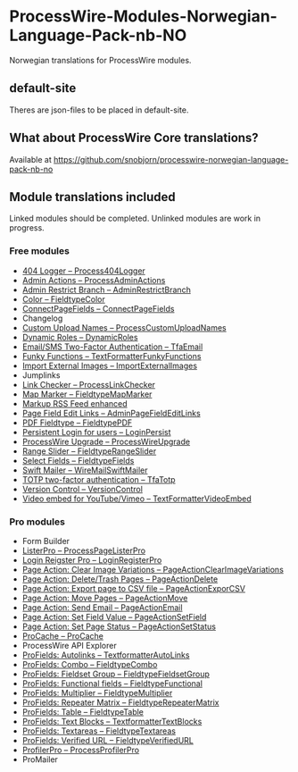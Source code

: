 # ProcessWire-Modules-Norwegian-Language-Pack-nb-NO
Norwegian translations for ProcessWire modules.

## default-site
Theres are json-files to be placed in default-site.

## What about ProcessWire Core translations?
Available at https://github.com/snobjorn/processwire-norwegian-language-pack-nb-no

## Module translations included

Linked modules should be completed. Unlinked modules are work in progress.

### Free modules
* [404 Logger – Process404Logger](https://modules.processwire.com/modules/process404-logger/)
* [Admin Actions – ProcessAdminActions](https://modules.processwire.com/modules/process-admin-actions/)
* [Admin Restrict Branch – AdminRestrictBranch](https://modules.processwire.com/modules/admin-restrict-branch/)
* [Color – FieldtypeColor](https://modules.processwire.com/modules/fieldtype-color/)
* [ConnectPageFields – ConnectPageFields](https://processwire.com/modules/connect-page-fields/)
* Changelog
* [Custom Upload Names – ProcessCustomUploadNames](https://modules.processwire.com/modules/process-custom-upload-names/)
* [Dynamic Roles – DynamicRoles](https://github.com/ryancramerdesign/DynamicRoles)
* [Email/SMS Two-Factor Authentication – TfaEmail](https://modules.processwire.com/modules/tfa-email/)
* [Funky Functions – TextFormatterFunkyFunctions](https://github.com/blynx/TextformatterFunkyFunctions)
* [Import External Images – ImportExternalImages](https://modules.processwire.com/modules/import-external-images/)
* Jumplinks
* [Link Checker – ProcessLinkChecker](https://github.com/teppokoivula/ProcessLinkChecker)
* [Map Marker – FieldtypeMapMarker](https://processwire.com/modules/fieldtype-map-marker/)
* [Markup RSS Feed enhanced](https://processwire.com/modules/markup-rssenhanced/)
* [Page Field Edit Links – AdminPageFieldEditLinks](https://modules.processwire.com/modules/admin-page-field-edit-links/)
* [PDF Fieldtype – FieldtypePDF](https://modules.processwire.com/modules/fieldtype-pdf/)
* [Persistent Login for users – LoginPersist](https://modules.processwire.com/modules/login-persist/)
* [ProcessWire Upgrade – ProcessWireUpgrade](https://modules.processwire.com/modules/process-wire-upgrade/)
* [Range Slider – FieldtypeRangeSlider](https://modules.processwire.com/modules/range-slider/)
* [Select Fields – FieldtypeFields](https://processwire.com/modules/fieldtype-fields/)
* [Swift Mailer – WireMailSwiftMailer](https://modules.processwire.com/modules/wire-mail-swift-mailer/)
* [TOTP two-factor authentication – TfaTotp](https://modules.processwire.com/modules/tfa-totp/)
* [Version Control – VersionControl](https://modules.processwire.com/modules/version-control/)
* [Video embed for YouTube/Vimeo – TextFormatterVideoEmbed](https://modules.processwire.com/modules/textformatter-video-embed/)

### Pro modules
* Form Builder
* [ListerPro – ProcessPageListerPro](https://processwire.com/talk/topic/7793-listerpro-latest-version-download/)
* [Login Reigster Pro – LoginRegisterPro](https://processwire.com/talk/forum/51-loginregisterpro-support/)
* [Page Action: Clear Image Variations – PageActionClearImageVariations](https://processwire.com/talk/topic/20471-listerpro-page-action-clear-image-variations/)
* [Page Action: Delete/Trash Pages – PageActionDelete](https://processwire.com/talk/topic/7893-listerpro-page-action-deletetrash-pages/)
* [Page Action: Export page to CSV file – PageActionExporCSV](https://processwire.com/talk/topic/7895-listerpro-page-action-export-pages-to-csv-file/)
* [Page Action: Move Pages – PageActionMove](https://processwire.com/talk/topic/7898-listerpro-page-action-move-pages/)
* [Page Action: Send Email – PageActionEmail](https://processwire.com/talk/topic/7897-listerpro-page-action-send-email/)
* [Page Action: Set Field Value – PageActionSetField](https://processwire.com/talk/topic/7896-listerpro-page-action-set-field-value/)
* [Page Action: Set Page Status – PageActionSetStatus](https://processwire.com/talk/topic/7894-listerpro-page-action-set-page-status/)
* [ProCache – ProCache](https://processwire.com/talk/topic/2654-procache-download-latest-401/)
* ProcessWire API Explorer
* [ProFields: Autolinks – TextformatterAutoLinks](https://processwire.com/talk/topic/6214-autolinks/)
* [ProFields: Combo – FieldtypeCombo](https://processwire.com/talk/forum/54-combo/)
* [ProFields: Fieldset Group – FieldtypeFieldsetGroup](https://processwire.com/talk/topic/6413-profields-download/)
* [ProFields: Functional fields – FieldtypeFunctional](https://processwire.com/talk/topic/6413-profields-download/)
* [ProFields: Multiplier – FieldtypeMultiplier](https://processwire.com/talk/forum/45-multiplier/)
* [ProFields: Repeater Matrix – FieldtypeRepeaterMatrix](https://processwire.com/talk/forum/43-repeater-matrix/)
* [ProFields: Table – FieldtypeTable](https://processwire.com/talk/forum/42-table/)
* [ProFields: Text Blocks – TextformatterTextBlocks](https://processwire.com/talk/forum/46-autolinks-text-blocks-textformatters/)
* [ProFields: Textareas – FieldtypeTextareas](https://processwire.com/talk/forum/44-textareas/)
* [ProFields: Verified URL – FieldtypeVerifiedURL](https://processwire.com/talk/topic/6413-profields-download/)
* [ProfilerPro – ProcessProfilerPro](https://processwire.com/store/pro-dev-tools/profiler-pro/)
* ProMailer